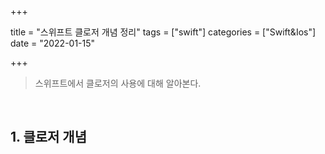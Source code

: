 

+++

title = "스위프트 클로저 개념 정리"
tags = ["swift"]
categories = ["Swift&Ios"]
date = "2022-01-15"

+++



> 스위프트에서 클로저의 사용에 대해 알아본다.

​    

## 1. 클로저 개념


​    

